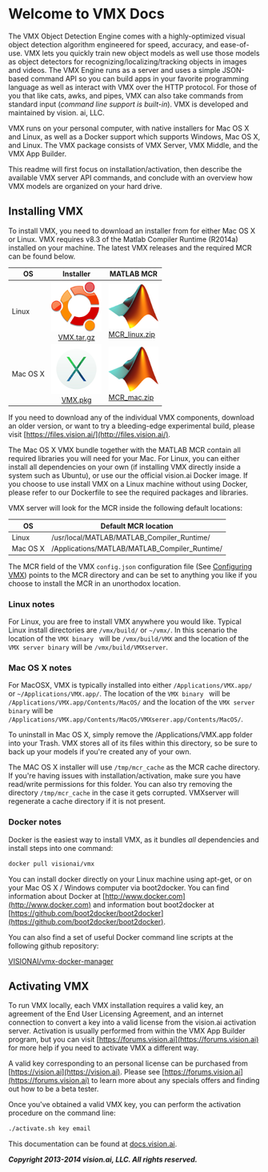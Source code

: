 # Welcome to VMX Docs


The VMX Object Detection Engine comes with a highly-optimized visual
object detection algorithm engineered for speed, accuracy, and
ease-of-use.  VMX lets you quickly train new object models as well use
those models as object detectors for recognizing/localizing/tracking
objects in images and videos. The VMX Engine runs as a server and uses
a simple JSON-based command API so you can build apps in your favorite
programming language as well as interact with VMX over the HTTP
protocol.  For those of you that like cats, awks, and pipes, VMX can
also take commands from standard input (*command line support is
built-in*).  VMX is developed and maintained by vision. ai, LLC.

VMX runs on your personal computer, with native installers for Mac OS
X and Linux, as well as a Docker support which supports Windows, Mac
OS X, and Linux.  The VMX package consists of VMX Server, VMX Middle,
and the VMX App Builder.

This readme will first focus on installation/activation, then describe
the available VMX server API commands, and conclude with an overview
how VMX models are organized on your hard drive.

## Installing VMX

To install VMX, you need to download an installer from for either Mac
OS X or Linux. VMX requires v8.3 of the Matlab Compiler Runtime
(R2014a) installed on your machine.  The latest VMX releases and the
required MCR can be found below.

OS | Installer | MATLAB MCR
---|:----: | ---
Linux | <img src="img/ubuntu.png" alt="Drawing" style="width: 100px;"/><br/><a href="http://files.vision.ai/vmx/Linux/VMX.tar.gz">VMX.tar.gz</a> | <img src="img/matlab.png" style="width:100px;"> <br/><a href="http://www.mathworks.com/supportfiles/downloads/R2014a/deployment_files/R2014a/installers/glnxa64/MCR_R2014a_glnxa64_installer.zip">MCR_linux.zip</a>
Mac OS X | <img src="img/osx.png" alt="Drawing" style="width: 100px;"/><br/><a href="http://files.vision.ai/vmx/Mac/VMX.pkg">VMX.pkg</a> | <img src="img/matlab.png" style="width:100px;"> <br/><a href="http://www.mathworks.com/supportfiles/downloads/R2014a/deployment_files/R2014a/installers/maci64/MCR_R2014a_maci64_installer.zip">MCR_mac.zip</a>

If you need to download any of the individual VMX components, download
an older version, or want to try a bleeding-edge experimental build,
please visit [https://files.vision.ai/](http://files.vision.ai/).

The Mac OS X VMX bundle together with the MATLAB MCR contain all
required libraries you will need for your Mac.  For Linux, you can
either install all dependencies on your own (if installing VMX
directly inside a system such as Ubuntu), or use our the official
vision.ai Docker image.  If you choose to use install VMX on a Linux
machine without using Docker, please refer to our Dockerfile to see
the required packages and libraries.

VMX server will look for the MCR inside the following default
locations:

OS | Default MCR location
------- | ---------
Linux    | /usr/local/MATLAB/MATLAB_Compiler_Runtime/
Mac OS X | /Applications/MATLAB/MATLAB_Compiler_Runtime/

The MCR field of the VMX `config.json` configuration file (See
[Configuring VMX](#configuration)) points to the MCR directory and can
be set to anything you like if you choose to install the MCR in an
unorthodox location.

### Linux notes

For Linux, you are free to install VMX anywhere you would like.
Typical Linux install directories are `/vmx/build/` or `~/vmx/`. In
this scenario the location of the `VMX binary ` will be
`/vmx/build/VMX` and the location of the `VMX server binary` will be
`/vmx/build/VMXserver`.

### Mac OS X notes

For MacOSX, VMX is typically installed into either
`/Applications/VMX.app/` or `~/Applications/VMX.app/`. The location of
the `VMX binary ` will be `/Applications/VMX.app/Contents/MacOS/` and
the location of the `VMX server binary` will be
`/Applications/VMX.app/Contents/MacOS/VMXserer.app/Contents/MacOS/`.

To uninstall in Mac OS X, simply remove the /Applications/VMX.app
folder into your Trash.  VMX stores all of its files within this
directory, so be sure to back up your models if you're created any of
your own.

The MAC OS X installer will use `/tmp/mcr_cache` as the MCR cache
directory.  If you're having issues with installation/activation, make
sure you have read/write permissions for this folder.  You can also
try removing the directory `/tmp/mcr_cache` in the case it gets corrupted.
VMXserver will regenerate a cache directory if it is not present.


### Docker notes

Docker is the easiest way to install VMX, as it bundles *all*
dependencies and install steps into one command:

```sh
docker pull visionai/vmx
```

You can install docker directly on your Linux machine using apt-get,
or on your Mac OS X / Windows computer via boot2docker.  You can find
information about Docker at [http://www.docker.com](http://www.docker.com) and information bout
boot2docker at [https://github.com/boot2docker/boot2docker](https://github.com/boot2docker/boot2docker).

You can also find a set of useful Docker command line scripts at the
following github repository:

[VISIONAI/vmx-docker-manager](https://github.com/VISIONAI/vmx-docker-manager)

## Activating VMX

To run VMX locally, each VMX installation requires a valid key, an
agreement of the End User Licensing Agreement, and an internet
connection to convert a key into a valid license from the vision.ai
activation server.  Activation is usually performed from within the
VMX App Builder program, but you can visit
[https://forums.vision.ai](https://forums.vision.ai) for more help if
you need to activate VMX a different way.

A valid key corresponding to an personal license can be purchased from
[https://vision.ai](https://vision.ai).  Please see
[https://forums.vision.ai](https://forums.vision.ai) to learn more about any specials offers and
finding out how to be a beta tester.

Once you've obtained a valid VMX key, you can perform the activation
procedure on the command line:

```sh
./activate.sh key email
```

This documentation can be found at
[docs.vision.ai](http://docs.vision.ai).

***Copyright 2013-2014 vision.ai, LLC. All rights reserved.***
